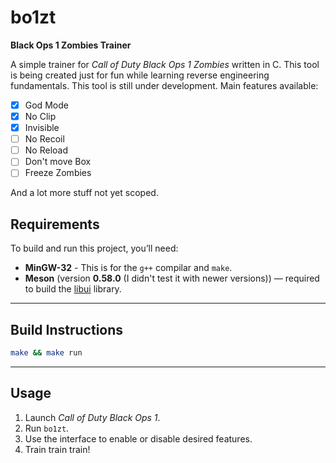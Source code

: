 # bo1zt

**Black Ops 1 Zombies Trainer**

A simple trainer for *Call of Duty Black Ops 1 Zombies* written in C.
This tool is being created just for fun while learning reverse engineering fundamentals. This tool is still under development. Main features available:

- [x] God Mode
- [x] No Clip
- [x] Invisible
- [ ] No Recoil
- [ ] No Reload
- [ ] Don't move Box
- [ ] Freeze Zombies

And a lot more stuff not yet scoped.

## Requirements

To build and run this project, you’ll need:

* **MinGW-32** - This is for the `g++` compilar and `make`.
* **Meson** (version **0.58.0** (I didn't test it with newer versions)) — required to build the [libui]([https://github.com/libui-ng/libui-ng](https://github.com/libui-ng/libui-ng)) library.

---

## Build Instructions

```bash
make && make run
```

---

## Usage

1. Launch *Call of Duty Black Ops 1*.
2. Run `bo1zt`.
3. Use the interface to enable or disable desired features.
4. Train train train!
